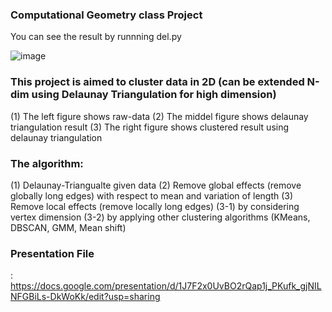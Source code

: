 ### Computational Geometry class Project

You can see the result by runnning del.py

![image](https://user-images.githubusercontent.com/28648962/140023387-9ed3de4c-3dab-4a8a-bfa5-a43fa8fb5723.png)

### This project is aimed to cluster data in 2D (can be extended N-dim using Delaunay Triangulation for high dimension)

(1) The left figure shows raw-data
(2) The middel figure shows delaunay triangulation result
(3) The right figure shows clustered result using delaunay triangulation


### The algorithm:

(1) Delaunay-Triangualte given data
(2) Remove global effects (remove globally long edges) with respect to mean and variation of length
(3) Remove local effects (remove locally long edges)
    (3-1) by considering vertex dimension
    (3-2) by applying other clustering algorithms (KMeans, DBSCAN, GMM, Mean shift)

### Presentation File
: https://docs.google.com/presentation/d/1J7F2x0UvBO2rQap1j_PKufk_gjNILNFGBiLs-DkWoKk/edit?usp=sharing

